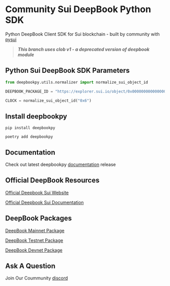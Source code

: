 # Community Sui DeepBook Python SDK
Python DeepBook Client SDK for Sui blockchain - built by community with [pysui](https://github.com/FrankC01/pysui/)

> **_This branch uses clob v1 - a deprecated version of deepbook module_**

## Python Sui DeepBook SDK Parameters
```py
from deepbookpy.utils.normalizer import normalize_sui_object_id

DEEPBOOK_PACKAGE_ID = "https://explorer.sui.io/object/0x000000000000000000000000000000000000000000000000000000000000dee9"

CLOCK = normalize_sui_object_id("0x6")

```
## Install deepbookpy
`pip install deepbookpy`

`poetry add deepbookpy`

## Documentation
Check out latest deepbookpy [documentation](https://deepbookpy.readthedocs.io/en/latest/) release 

## Official DeepBook Resources

[Official Deepbook Sui Website](https://sui-deepbook.com/)

[Official Deepbook Sui Documentation](https://docs.sui-deepbook.com/)

## DeepBook Packages

[DeepBook Mainnet Package](https://suiexplorer.com/object/0x000000000000000000000000000000000000000000000000000000000000dee9)

[DeepBook Testnet Package](https://suiexplorer.com/object/0x000000000000000000000000000000000000000000000000000000000000dee9?network=testnet)

[DeepBook Devnet Package](https://suiexplorer.com/object/0x000000000000000000000000000000000000000000000000000000000000dee9?network=devnet)

## Ask A Question

Join Our Coummunity [discord](https://discord.gg/CUTen9zu5h)
